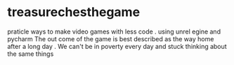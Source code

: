 # treasurechesthegame
praticle ways to make video games with less code . using unrel egine and pycharm
The out come of the game is best described as the way home after a long day .
We can't be in poverty every day and stuck thinking about the same things
